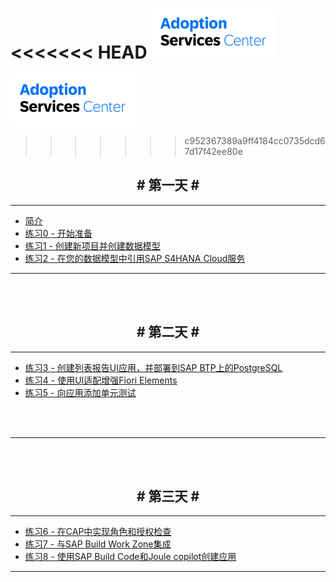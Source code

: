 <!-- docs/_sidebar.md -->

<<<<<<< HEAD
![](vx_images/288853594065488.png)
=======
![](vx_images/288853594065488_1.png)
>>>>>>> c952367389a9ff4184cc0735dcd67d17f42ee80e

<h2 style="text-align: center;"># 第一天 #</h2>

---

* [简介](/)
* [练习0 - 开始准备](/Exercise%200%20-%20Getting%20Started%20-%20Preparation.md)
* [练习1 - 创建新项目并创建数据模型](Exercise%201%20-%20Create%20a%20New%20Project%20and%20Create%20a%20Data%20Model.md)
* [练习2 - 在您的数据模型中引用SAP S4HANA Cloud服务](Exercise%202%20-%20Refer%20to%20an%20SAP%20S4HANA%20Cloud%20Service%20in%20Your%20Data%20Model.md)

---
<br>
<br>

<h2 style="text-align: center;"># 第二天 #</h2>

---

* [练习3 - 创建列表报告UI应用，并部署到SAP BTP上的PostgreSQL](Exercise%203%20-%20Create%20a%20List%20Report%20UI%20Application%20and%20Deploy%20to%20PostgreSQL%20on%20SAP%20BTP,%20hyperscaler%20option.md)
* [练习4 - 使用UI适配增强Fiori Elements](Exercise%204%20-%20Enhance%20Fiori%20Elements%20with%20UI%20Adaption)
* [练习5 - 向应用添加单元测试](Exercise%205%20-%20Add%20Unit%20Test%20to%20the%20Application.md)


<br>
<br>

---

<br>
<br>

<h2 style="text-align: center;"># 第三天 #</h2>

---

* [练习6 - 在CAP中实现角色和授权检查](Exercise%206%20-%20Implement%20Roles%20and%20Authorization%20Checks%20In%20CAP.md) 
* [练习7 - 与SAP Build Work Zone集成](Exercise%207%20-%20Integrate%20with%20SAP%20Build%20Work%20Zone.md) 
* [练习8 - 使用SAP Build Code和Joule copilot创建应用](Exercise%208%20-%20Create%20App%20with%20SAP%20Build%20Code%20and%20Joule%20copilot.md) 

---